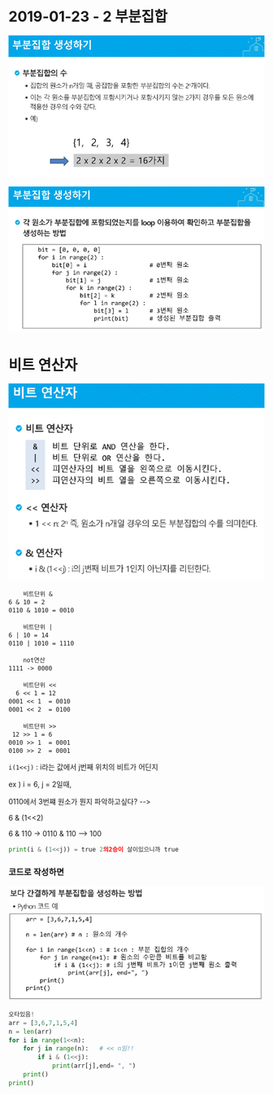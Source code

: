 # 2019-01-23 - 2 부분집합

![1548218074054](../typora-user-images/1548218074054.png)

![1548218087694](../typora-user-images/1548218087694.png)



# 비트 연산자

![1548218484436](../typora-user-images/1548218484436.png)

```
	비트단위 &
6 & 10 = 2
0110 & 1010 = 0010 

	비트단위 |
6 | 10 = 14
0110 | 1010 = 1110

 	not연산
1111 -> 0000
	
	비트단위 << 
  6 << 1 = 12
0001 << 1  = 0010
0001 << 2  = 0100

	비트단위 >>
 12 >> 1 = 6
0010 >> 1  = 0001
0100 >> 2  = 0001
```



`i(1<<j)` :  i라는 값에서 j번째 위치의 비트가 어딘지

ex ) i = 6, j = 2일때,

0110에서 3번쨰 원소가 뭔지 파악하고싶다? --> 

6 & (1<<2)

6 & 110 -> 0110 & 110 --> 100

```python
print(i & (1<<j)) = true 2의2승이 살이있으니까 true
```



### 코드로 작성하면

![1548220364238](../typora-user-images/1548220364238.png)

```python
오타있음!
arr = [3,6,7,1,5,4]
n = len(arr)
for i in range(1<<n):
    for j in range(n):   # << n임!!
        if i & (1<<j):
            print(arr[j],end= ", ")
    print()
print()
```

























